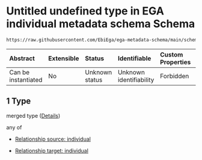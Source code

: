 # Untitled undefined type in EGA individual metadata schema Schema

```txt
https://raw.githubusercontent.com/EbiEga/ega-metadata-schema/main/schemas/EGA.individual.json#/properties/individualRelationships/items/allOf/1/anyOf/1/allOf/1
```



| Abstract            | Extensible | Status         | Identifiable            | Custom Properties | Additional Properties | Access Restrictions | Defined In                                                                           |
| :------------------ | :--------- | :------------- | :---------------------- | :---------------- | :-------------------- | :------------------ | :----------------------------------------------------------------------------------- |
| Can be instantiated | No         | Unknown status | Unknown identifiability | Forbidden         | Allowed               | none                | [EGA.individual.json\*](../../../schemas/EGA.individual.json "open original schema") |

## 1 Type

merged type ([Details](ega-6-properties-individual-relationships-items-allof-relationship-constraints-for-an-individual-anyof-allowed-relationships-of-type-childof-familyrelationshipwith-groupedwith-sameas-optional-ones-allof-1.md))

any of

* [Relationship source: individual](ega-4-defs-relationship-source-individual.md "check type definition")

* [Relationship target: individual](ega-4-defs-relationship-target-individual.md "check type definition")

